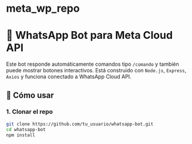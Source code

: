 # meta_wp_repo
# 🤖 WhatsApp Bot para Meta Cloud API

Este bot responde automáticamente comandos tipo `/comando` y también puede mostrar botones interactivos. Está construido con `Node.js`, `Express`, `Axios` y funciona conectado a WhatsApp Cloud API.

## 🚀 Cómo usar

### 1. Clonar el repo

```bash
git clone https://github.com/tu_usuario/whatsapp-bot.git
cd whatsapp-bot
npm install
